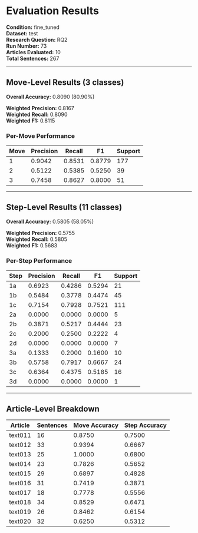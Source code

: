 # Evaluation Results

**Condition:** fine_tuned  
**Dataset:** test  
**Research Question:** RQ2  
**Run Number:** 73  
**Articles Evaluated:** 10  
**Total Sentences:** 267  

---

## Move-Level Results (3 classes)

**Overall Accuracy:** 0.8090 (80.90%)  

**Weighted Precision:** 0.8167  
**Weighted Recall:** 0.8090  
**Weighted F1:** 0.8115  

### Per-Move Performance

| Move | Precision | Recall | F1 | Support |
|------|-----------|--------|----|---------|
| 1 | 0.9042 | 0.8531 | 0.8779 | 177 |
| 2 | 0.5122 | 0.5385 | 0.5250 | 39 |
| 3 | 0.7458 | 0.8627 | 0.8000 | 51 |

---

## Step-Level Results (11 classes)

**Overall Accuracy:** 0.5805 (58.05%)  

**Weighted Precision:** 0.5755  
**Weighted Recall:** 0.5805  
**Weighted F1:** 0.5683  

### Per-Step Performance

| Step | Precision | Recall | F1 | Support |
|------|-----------|--------|----|---------|
| 1a | 0.6923 | 0.4286 | 0.5294 | 21 |
| 1b | 0.5484 | 0.3778 | 0.4474 | 45 |
| 1c | 0.7154 | 0.7928 | 0.7521 | 111 |
| 2a | 0.0000 | 0.0000 | 0.0000 | 5 |
| 2b | 0.3871 | 0.5217 | 0.4444 | 23 |
| 2c | 0.2000 | 0.2500 | 0.2222 | 4 |
| 2d | 0.0000 | 0.0000 | 0.0000 | 7 |
| 3a | 0.1333 | 0.2000 | 0.1600 | 10 |
| 3b | 0.5758 | 0.7917 | 0.6667 | 24 |
| 3c | 0.6364 | 0.4375 | 0.5185 | 16 |
| 3d | 0.0000 | 0.0000 | 0.0000 | 1 |

---

## Article-Level Breakdown

| Article | Sentences | Move Accuracy | Step Accuracy |
|---------|-----------|---------------|---------------|
| text011 | 16 | 0.8750 | 0.7500 |
| text012 | 33 | 0.9394 | 0.6667 |
| text013 | 25 | 1.0000 | 0.6800 |
| text014 | 23 | 0.7826 | 0.5652 |
| text015 | 29 | 0.6897 | 0.4828 |
| text016 | 31 | 0.7419 | 0.3871 |
| text017 | 18 | 0.7778 | 0.5556 |
| text018 | 34 | 0.8529 | 0.6471 |
| text019 | 26 | 0.8462 | 0.6154 |
| text020 | 32 | 0.6250 | 0.5312 |
